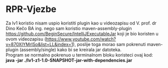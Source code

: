 # RPR-Vjezbe<br>
Za lv1 koristio nisam uspio koristiti plugin kao u videozapisu od V. prof. dr Dino Kečo BA ing. nego sam koristio maven-assembly-plugin 
https://github.com/BeginSecure/IntelliJExecutableJar koji je bio koristen u ovom videozapisu (https://www.youtube.com/watch?v=870XIYMrlSo&list=LL&index=1),
poslije toga morao sam pokrenuti maven-plugin (assembly/single) kako bi se kreirala jar datoteka.<br>Program se normalno pokrenuo u terminalnom bloku koristeci ovaj kod:  
<b>java -jar ./lv1-z1-1.0-SNAPSHOT-jar-with-dependencies.jar <b>
